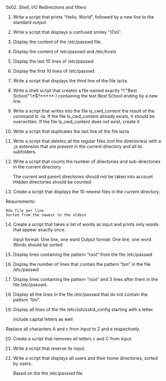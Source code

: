 
0x02. Shell, I/O Redirections and filters

1. Write a script that prints “Hello, World”, followed by a new line to the standard output.

2. Write a script that displays a confused smiley "(Ôo)'.

3. Display the content of the /etc/passwd file.

4. Display the content of /etc/passwd and /etc/hosts

5. Display the last 10 lines of /etc/passwd

6. Display the first 10 lines of /etc/passwd

7. Write a script that displays the third line of the file iacta.

8. Write a shell script that creates a file named exactly \*\\'"Best School"\'\\*$\?\*\*\*\*\*:) containing the text Best School ending by a new line.

9. Write a script that writes into the file ls_cwd_content the result of the command ls -la. If the file ls_cwd_content already exists, it should be overwritten. If the file ls_cwd_content does not exist, create it.

10. Write a script that duplicates the last line of the file iacta


11. Write a script that deletes all the regular files (not the directories) with a .js extension that are present in the current directory and all its subfolders.

12. Write a script that counts the number of directories and sub-directories in the current directory.

    The current and parent directories should not be taken into account
    Hidden directories should be counted
    
13. Create a script that displays the 10 newest files in the current directory.

Requirements:

    One file per line
    Sorted from the newest to the oldest

14. Create a script that takes a list of words as input and prints only words that appear exactly once.

    Input format: One line, one word
    Output format: One line, one word
    Words should be sorted

15. Display lines containing the pattern “root” from the file /etc/passwd


16. Display the number of lines that contain the pattern “bin” in the file /etc/passwd

17. Display lines containing the pattern “root” and 3 lines after them in the file /etc/passwd.


18. Display all the lines in the file /etc/passwd that do not contain the pattern “bin”.


19. Display all lines of the file /etc/ssh/sshd_config starting with a letter.

    include capital letters as well

Replace all characters A and c from input to Z and e respectively.


20. Create a script that removes all letters c and C from input.

21. Write a script that reverse its input.

22. Write a script that displays all users and their home directories, sorted by users.

    Based on the the /etc/passwd file